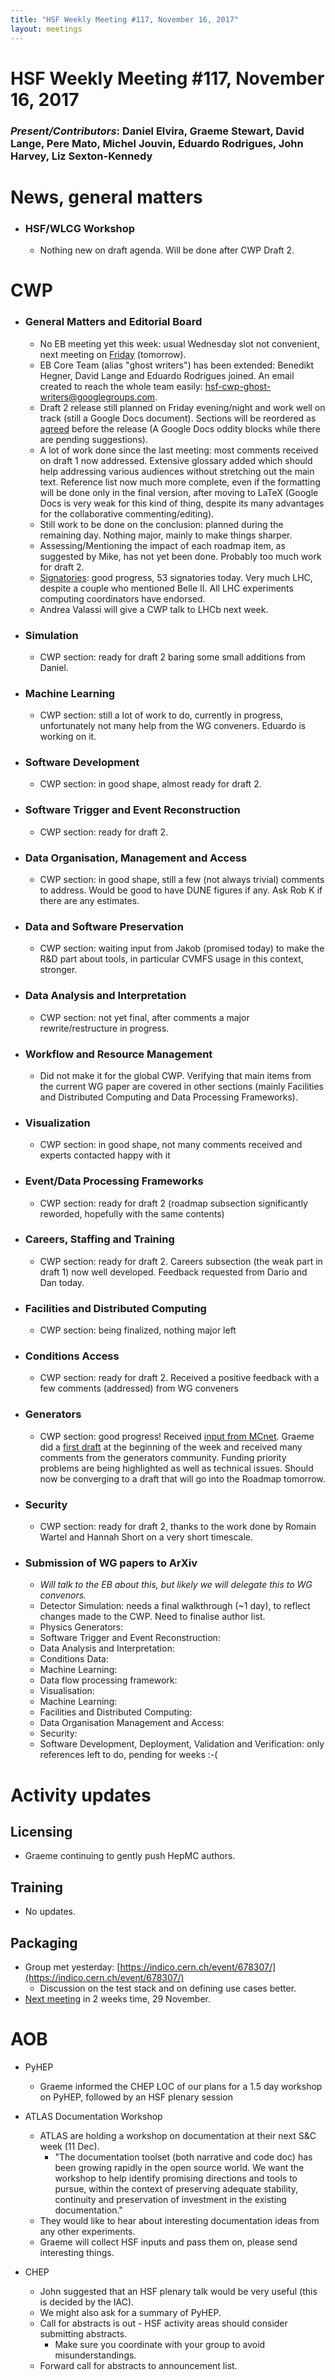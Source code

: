 ```yaml
---
title: "HSF Weekly Meeting #117, November 16, 2017"
layout: meetings
---
```


# HSF Weekly Meeting #117, November 16, 2017

### _Present/Contributors_: Daniel Elvira, Graeme Stewart, David Lange, Pere Mato, Michel Jouvin, Eduardo Rodrigues, John Harvey, Liz Sexton-Kennedy

# News, general matters

- ### HSF/WLCG Workshop
  - Nothing new on draft agenda. Will be done after CWP Draft 2.

# CWP

- ### General Matters and Editorial Board

  - No EB meeting yet this week: usual Wednesday slot not convenient, next
    meeting on [Friday](https://indico.cern.ch/event/681187/) (tomorrow).
  - EB Core Team (alias "ghost writers") has been extended: Benedikt Hegner,
    David Lange and Eduardo Rodrigues joined. An email created to reach the
    whole team easily:
    [hsf-cwp-ghost-writers@googlegroups.com](mailto:hsf-cwp-ghost-writers@googlegroups.com).
  - Draft 2 release still planned on Friday evening/night and work well on track
    (still a Google Docs document). Sections will be reordered as
    [agreed](https://docs.google.com/document/d/1ot00teRw5v7bnJx3vOA2sos7fsGmto81Nx72SsouA2I/edit?pli=1)
    before the release (A Google Docs oddity blocks while there are pending
    suggestions).
  - A lot of work done since the last meeting: most comments received on draft 1
    now addressed. Extensive glossary added which should help addressing various
    audiences without stretching out the main text. Reference list now much more
    complete, even if the formatting will be done only in the final version,
    after moving to LaTeX (Google Docs is very weak for this kind of thing,
    despite its many advantages for the collaborative commenting/editing).
  - Still work to be done on the conclusion: planned during the remaining day.
    Nothing major, mainly to make things sharper.
  - Assessing/Mentioning the impact of each roadmap item, as suggested by Mike,
    has not yet been done. Probably too much work for draft 2.
  - [Signatories](https://docs.google.com/document/d/1tBXwlNnQsxxZA3gVS1_KSpa8wRXGyk250EIsJwJ2T34/edit?pli=1#):
    good progress, 53 signatories today. Very much LHC, despite a couple who
    mentioned Belle II. All LHC experiments computing coordinators have
    endorsed.
  - Andrea Valassi will give a CWP talk to LHCb next week.

- ### Simulation

  - CWP section: ready for draft 2 baring some small additions from Daniel.

- ### Machine Learning

  - CWP section: still a lot of work to do, currently in progress, unfortunately
    not many help from the WG conveners. Eduardo is working on it.

- ### Software Development

  - CWP section: in good shape, almost ready for draft 2.

- ### Software Trigger and Event Reconstruction

  - CWP section: ready for draft 2.

- ### Data Organisation, Management and Access

  - CWP section: in good shape, still a few (not always trivial) comments to
    address. Would be good to have DUNE figures if any. Ask Rob K if there are
    any estimates.

- ### Data and Software Preservation

  - CWP section: waiting input from Jakob (promised today) to make the R&D part
    about tools, in particular CVMFS usage in this context, stronger.

- ### Data Analysis and Interpretation

  - CWP section: not yet final, after comments a major rewrite/restructure in
    progress.

- ### Workflow and Resource Management

  - Did not make it for the global CWP. Verifying that main items from the
    current WG paper are covered in other sections (mainly Facilities and
    Distributed Computing and Data Processing Frameworks).

- ### Visualization

  - CWP section: in good shape, not many comments received and experts contacted
    happy with it

- ### Event/Data Processing Frameworks

  - CWP section: ready for draft 2 (roadmap subsection significantly reworded,
    hopefully with the same contents)

- ### Careers, Staffing and Training

  - CWP section: ready for draft 2. Careers subsection (the weak part in
    draft 1) now well developed. Feedback requested from Dario and Dan today.

- ### Facilities and Distributed Computing

  - CWP section: being finalized, nothing major left

- ### Conditions Access

  - CWP section: ready for draft 2. Received a positive feedback with a few
    comments (addressed) from WG conveners

- ### Generators

  - CWP section: good progress! Received
    [input from MCnet](https://docs.google.com/document/d/1OPV7bpiIY0OyI8ef1nKDQjs2DmHn9PDSeLNm_DX7ZSM/edit?usp=sharing).
    Graeme did a
    [first draft](https://docs.google.com/document/d/1pnvmeGrsoZTSWygyRr4Zp5JwZaN0nFOQ1Z9PVejoLgo/edit?usp=sharing)
    at the beginning of the week and received many comments from the generators
    community. Funding priority problems are being highlighted as well as
    technical issues. Should now be converging to a draft that will go into the
    Roadmap tomorrow.

- ### Security

  - CWP section: ready for draft 2, thanks to the work done by Romain Wartel and
    Hannah Short on a very short timescale.

- ### Submission of WG papers to ArXiv
  - _Will talk to the EB about this, but likely we will delegate this to WG
    convenors._
  - Detector Simulation: needs a final walkthrough (\~1 day), to reflect changes
    made to the CWP. Need to finalise author list.
  - Physics Generators:
  - Software Trigger and Event Reconstruction:
  - Data Analysis and Interpretation:
  - Conditions Data:
  - Machine Learning:
  - Data flow processing framework:
  - Visualisation:
  - Machine Learning:
  - Facilities and Distributed Computing:
  - Data Organisation Management and Access:
  - Security:
  - Software Development, Deployment, Validation and Verification: only
    references left to do, pending for weeks :-(

# Activity updates

## Licensing

- Graeme continuing to gently push HepMC authors.

## Training

- No updates.

## Packaging

- Group met yesterday:
  [https://indico.cern.ch/event/678307/](https://indico.cern.ch/event/678307/)
  - Discussion on the test stack and on defining use cases better.
- [Next meeting](https://indico.cern.ch/event/681894/) in 2 weeks time, 29
  November.

# AOB

- PyHEP

  - Graeme informed the CHEP LOC of our plans for a 1.5 day workshop on PyHEP,
    followed by an HSF plenary session

- ATLAS Documentation Workshop

  - ATLAS are holding a workshop on documentation at their next S&C week (11
    Dec).
    - "The documentation toolset (both narrative and code doc) has been growing
      rapidly in the open source world. We want the workshop to help identify
      promising directions and tools to pursue, within the context of preserving
      adequate stability, continuity and preservation of investment in the
      existing documentation."
  - They would like to hear about interesting documentation ideas from any other
    experiments.
  - Graeme will collect HSF inputs and pass them on, please send interesting
    things.

- CHEP
  - John suggested that an HSF plenary talk would be very useful (this is
    decided by the IAC).
  - We might also ask for a summary of PyHEP.
  - Call for abstracts is out - HSF activity areas should consider submitting
    abstracts.
    - Make sure you coordinate with your group to avoid misunderstandings.
  - Forward call for abstracts to announcement list.
